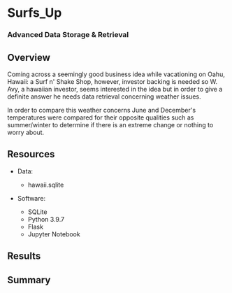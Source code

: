 # Surfs_Up
### Advanced Data Storage & Retrieval

## Overview
Coming across a seemingly good business idea while vacationing on Oahu, Hawaii: a Surf n' Shake Shop, however, investor backing is needed so W. Avy, a hawaiian investor, seems interested in the idea but in order to give a definite answer he needs data retrieval concerning weather issues.

In order to compare this weather concerns June and December's temperatures were compared for their opposite qualities such as summer/winter to determine if there is an extreme change or nothing to worry about.

## Resources
- Data: 
  - hawaii.sqlite
 
- Software:
  - SQLite
  - Python 3.9.7
  - Flask
  - Jupyter Notebook   

## Results
## Summary
